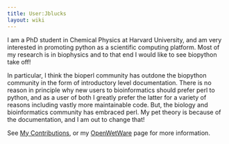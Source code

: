 ```yaml
---
title: User:Jblucks
layout: wiki
---
```


I am a PhD student in Chemical Physics at Harvard University, and am
very interested in promoting python as a scientific computing platform.
Most of my research is in biophysics and to that end I would like to see
biopython take off!

In particular, I think the bioperl community has outdone the biopython
community in the form of introductory level documentation. There is no
reason in principle why new users to bioinformatics should prefer perl
to python, and as a user of both I greatly prefer the latter for a
variety of reasons including vastly more maintainable code. But, the
biology and bioinformatics community has embraced perl. My pet theory is
because of the documentation, and I am out to change that!

See [ My Contributions](Special:Contributions/Jbucks "wikilink"), or my
[OpenWetWare](http://openwetware.org/wiki/User:Lucks) page for more
information.
